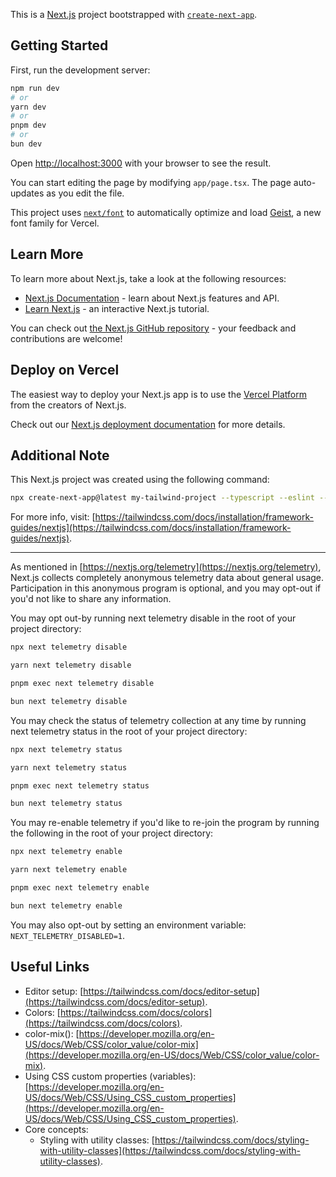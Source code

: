 This is a [Next.js](https://nextjs.org) project bootstrapped with [`create-next-app`](https://nextjs.org/docs/app/api-reference/cli/create-next-app).

## Getting Started

First, run the development server:

```bash
npm run dev
# or
yarn dev
# or
pnpm dev
# or
bun dev
```

Open [http://localhost:3000](http://localhost:3000) with your browser to see the result.

You can start editing the page by modifying `app/page.tsx`. The page auto-updates as you edit the file.

This project uses [`next/font`](https://nextjs.org/docs/app/building-your-application/optimizing/fonts) to automatically optimize and load [Geist](https://vercel.com/font), a new font family for Vercel.

## Learn More

To learn more about Next.js, take a look at the following resources:

- [Next.js Documentation](https://nextjs.org/docs) - learn about Next.js features and API.
- [Learn Next.js](https://nextjs.org/learn) - an interactive Next.js tutorial.

You can check out [the Next.js GitHub repository](https://github.com/vercel/next.js) - your feedback and contributions are welcome!

## Deploy on Vercel

The easiest way to deploy your Next.js app is to use the [Vercel Platform](https://vercel.com/new?utm_medium=default-template&filter=next.js&utm_source=create-next-app&utm_campaign=create-next-app-readme) from the creators of Next.js.

Check out our [Next.js deployment documentation](https://nextjs.org/docs/app/building-your-application/deploying) for more details.

## Additional Note

This Next.js project was created using the following command:

```bash
npx create-next-app@latest my-tailwind-project --typescript --eslint --app
```

For more info, visit: [https://tailwindcss.com/docs/installation/framework-guides/nextjs](https://tailwindcss.com/docs/installation/framework-guides/nextjs).

---

As mentioned in [https://nextjs.org/telemetry](https://nextjs.org/telemetry), Next.js collects completely anonymous telemetry data about general usage. Participation in this anonymous program is optional, and you may opt-out if you'd not like to share any information.

You may opt out-by running next telemetry disable in the root of your project directory:

```bash
npx next telemetry disable
```

```bash
yarn next telemetry disable
```

```bash
pnpm exec next telemetry disable
```

```bash
bun next telemetry disable
```

You may check the status of telemetry collection at any time by running next telemetry status in the root of your project directory:

```bash
npx next telemetry status
```

```bash
yarn next telemetry status
```

```bash
pnpm exec next telemetry status
```

```bash
bun next telemetry status
```

You may re-enable telemetry if you'd like to re-join the program by running the following in the root of your project directory:

```bash
npx next telemetry enable
```

```bash
yarn next telemetry enable
```

```bash
pnpm exec next telemetry enable
```

```bash
bun next telemetry enable
```

You may also opt-out by setting an environment variable: `NEXT_TELEMETRY_DISABLED=1`.

## Useful Links

- Editor setup: [https://tailwindcss.com/docs/editor-setup](https://tailwindcss.com/docs/editor-setup).
- Colors: [https://tailwindcss.com/docs/colors](https://tailwindcss.com/docs/colors).
- color-mix(): [https://developer.mozilla.org/en-US/docs/Web/CSS/color_value/color-mix](https://developer.mozilla.org/en-US/docs/Web/CSS/color_value/color-mix).
- Using CSS custom properties (variables): [https://developer.mozilla.org/en-US/docs/Web/CSS/Using_CSS_custom_properties](https://developer.mozilla.org/en-US/docs/Web/CSS/Using_CSS_custom_properties).
- Core concepts:
   - Styling with utility classes: [https://tailwindcss.com/docs/styling-with-utility-classes](https://tailwindcss.com/docs/styling-with-utility-classes).
